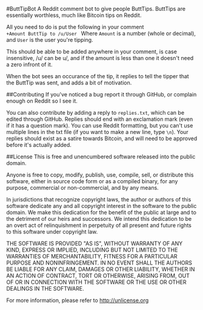 #ButtTipBot
A Reddit comment bot to give people ButtTips.
ButtTips are essentially worthless, much like Bitcoin tips on Reddit.

All you need to do is put the following in your comment
<code>
+Amount ButtTip to /u/User
</code>
Where `Amount` is a number (whole or decimal), and `User` is the user you're tipping.

This should be able to be added anywhere in your comment, is case insensitive, /u/ can be u/, and if the amount is less than one it doesn't need a zero infront of it.

When the bot sees an occurance of the tip, it replies to tell the tipper that the ButtTip was sent, and adds a bit of motivation.

##Contributing
If you've noticed a bug report it through GitHub, or complain enough on Reddit so I see it.

You can also contribute by adding a reply to `replies.txt`, which can be edited through GitHub. Replies should end with an exclamation mark (even if it has a question mark). You can use Reddit formatting, but you can't use multiple lines in the txt file (if you want to make a new line, type `\n`). Your replies should exist as a satire towards Bitcoin, and will need to be approved before it's actually added.

##License
This is free and unencumbered software released into the public domain.

Anyone is free to copy, modify, publish, use, compile, sell, or distribute this software, either in source code form or as a compiled binary, for any purpose, commercial or non-commercial, and by any means.

In jurisdictions that recognize copyright laws, the author or authors of this software dedicate any and all copyright interest in the software to the public domain. We make this dedication for the benefit of the public at large and to the detriment of our heirs and successors. We intend this dedication to be an overt act of relinquishment in perpetuity of all present and future rights to this software under copyright law.

THE SOFTWARE IS PROVIDED "AS IS", WITHOUT WARRANTY OF ANY KIND, EXPRESS OR IMPLIED, INCLUDING BUT NOT LIMITED TO THE WARRANTIES OF MERCHANTABILITY, FITNESS FOR A PARTICULAR PURPOSE AND NONINFRINGEMENT. IN NO EVENT SHALL THE AUTHORS BE LIABLE FOR ANY CLAIM, DAMAGES OR OTHER LIABILITY, WHETHER IN AN ACTION OF CONTRACT, TORT OR OTHERWISE, ARISING FROM, OUT OF OR IN CONNECTION WITH THE SOFTWARE OR THE USE OR OTHER DEALINGS IN THE SOFTWARE.

For more information, please refer to http://unlicense.org
